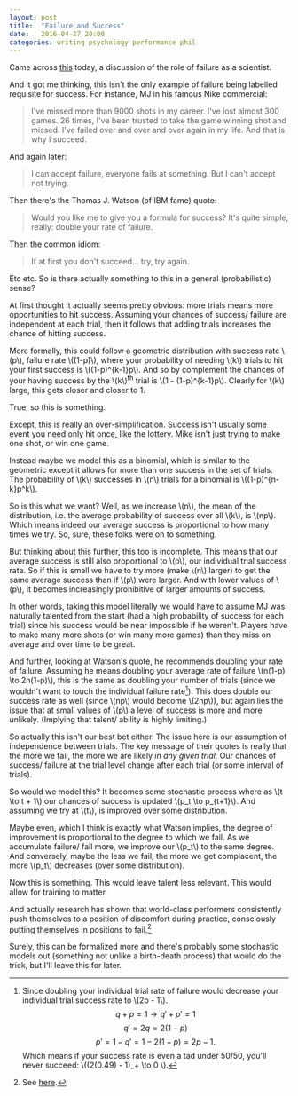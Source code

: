 ```yaml
---
layout: post
title:  "Failure and Success"
date:   2016-04-27 20:00 
categories: writing psychology performance phil
---
```


Came across [this](http://www.nature.com/naturejobs/2010/101118/pdf/nj7322-467a.pdf) today, a discussion 
of the role of failure as a scientist.  

And it got me thinking, this isn't the only example of failure being labelled requisite for success. For instance, MJ in his famous Nike commercial:

>I've missed more than 9000 shots in my career. I've lost almost 300 games. 26 times, I've been trusted to take the game winning shot and missed. I've failed over and over and over again in my life. And that is why I succeed.

And again later: 
    
>I can accept failure, everyone fails at something. But I can't accept not trying.
    
Then there's the Thomas J. Watson (of IBM fame) quote: 

>Would you like me to give you a formula for success? It's quite simple, really: double your rate of failure. 
    
Then the common idiom: 

>If at first you don't succeed... try, try again. 
    
Etc etc. So is there actually something to this in a general (probabilistic) sense? 

At first thought it actually seems pretty obvious: more trials means more opportunities to hit success. Assuming your chances of success/ failure are independent at each trial, then it follows that adding trials increases the chance of hitting success. 

More formally, this could follow a geometric distribution with success rate \\(p\\), failure rate \\((1-p)\\), where your probability of needing \\(k\\) trials to hit your first success is \\((1-p)^{k-1}p\\). And so by complement the chances of your having success by the \\(k\\)<sup>th</sup> trial is \\(1 - (1-p)^{k-1}p\\). Clearly for \\(k\\) large, this gets closer and closer to 1.

True, so this is something. 

Except, this is really an over-simplification. Success isn't usually some event you need only hit once, like the lottery. Mike isn't just trying to make one shot, or win one game. 

Instead maybe we model this as a binomial, which is similar to the geometric except it allows for more than one success in the set of trials. The probability of \\(k\\) successes in \\(n\\) trials for a binomial is \\((1-p)^{n-k}p^k\\). 

So is this what we want? Well, as we increase \\(n\\), the mean of the distribution, i.e. the average probability of success over all \\(k\\), is \\(np\\). Which means indeed our average success is proportional to how many times we try. So, sure, these folks were on to something. 

But thinking about this further, this too is incomplete. This means that our average success is still also proportional to \\(p\\), our individual trial success rate. So if this is small we have to try more (make \\(n\\) larger) to get the same average success than if \\(p\\) were larger. And with lower values of \\(p\\), it becomes increasingly prohibitive of larger amounts of success.  

In other words, taking this model literally we would have to assume MJ was naturally talented from the start (had a high probability of success for each trial) since his success would be near impossible if he weren't. Players have to make many more shots (or win many more games) than they miss on average and over time to be great. 

And further, looking at Watson's quote, he recommends doubling your rate of failure. Assuming he means doubling your average rate of failure \\(n(1-p) \to 2n(1-p)\\), this is the same as doubling your number of trials (since we wouldn't want to touch the individual failure rate[^1]). This does double our success rate as well (since \\(np\\) would become \\(2np\\)), but again lies the issue that at small values of \\(p\\) a level of success is more and more unlikely. (Implying that talent/ ability is highly limiting.)

So actually this isn't our best bet either. The issue here is our assumption of independence between trials. The key message of their quotes is really that the more we fail, the more we are likely _in any given trial_. Our chances of success/ failure at the trial level change after each trial (or some interval of trials).

So would we model this? It becomes some stochastic process where as \\(t \to t + 1\\) our chances of success is updated \\(p\_t \to p\_{t+1}\\). And assuming we try at \\(t\\), is improved over some distribution. 

Maybe even, which I think is exactly what Watson implies, the degree of improvement is proportional to the degree to which we fail. As we accumulate failure/ fail more, we improve our \\(p\_t\\) to the same degree. And conversely, maybe the less we fail, the more we get complacent, the more \\(p\_t\\) decreases (over some distribution). 

Now this is something. This would leave talent less relevant. This would allow for training to matter.  

And actually research has shown that world-class performers consistently push themselves to a position of discomfort during practice, consciously putting themselves in positions to fail.[^2]

Surely, this can be formalized more and there's probably some stochastic models out (something not unlike a birth-death process) that would do the trick, but I'll leave this for later.



[^1]: Since doubling your individual trial rate of failure would decrease your individual trial success rate to \\(2p - 1\\).  
    $$q + p = 1 \to q' + p' = 1$$
    $$q' = 2q = 2(1 - p)$$
    $$p' = 1 - q' = 1 - 2(1 - p) = 2p - 1.$$
Which means if your success rate is even a tad under 50/50, you'll never succeed: \\((2(0.49) - 1)\_+ \to 0 \\).

[^2]: See [here](http://nautil.us/issue/35/boundaries/not-all-practice-makes-perfect).